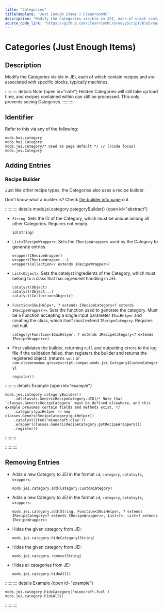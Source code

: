 ```yaml
---
title: "Categories"
titleTemplate: "Just Enough Items | CleanroomMC"
description: "Modify the Categories visible in JEI, each of which contain recipes and are associated with specific blocks, typically machines."
source_code_link: "https://github.com/CleanroomMC/GroovyScript/blob/master/src/main/java/com/cleanroommc/groovyscript/compat/mods/jei/Category.java"
---
```


# Categories (Just Enough Items)

## Description

Modify the Categories visible in JEI, each of which contain recipes and are associated with specific blocks, typically machines.

:::::::::: details Note {open id="note"}
Hidden Categories will still take up load time, and recipes contained within can still be processed. This only prevents seeing Categories.
::::::::::

## Identifier

Refer to this via any of the following:

```groovy:no-line-numbers {3}
mods.hei.category
mods.hei.Category
mods.jei.category/* Used as page default */ // [!code focus]
mods.jei.Category
```


## Adding Entries

### Recipe Builder

Just like other recipe types, the Categories also uses a recipe builder.

Don't know what a builder is? Check [the builder info page](../../getting_started/builder.md) out.

:::::::::: details mods.jei.category.categoryBuilder() {open id="abstract"}
- `String`. Sets the ID of the Category, which must be unique among all other Categories. Requires not empty.

    ```groovy:no-line-numbers
    id(String)
    ```

- `List<IRecipeWrapper>`. Sets the `IRecipeWrapper`s used by the Category to generate entries.

    ```groovy:no-line-numbers
    wrapper(IRecipeWrapper)
    wrapper(IRecipeWrapper...)
    wrapper(Collection<? extends IRecipeWrapper>)
    ```

- `List<Object>`. Sets the catalyst ingredients of the Category, which must belong to a class that has ingredient handling in JEI.

    ```groovy:no-line-numbers
    catalyst(Object)
    catalyst(Object...)
    catalyst(Collection<Object>)
    ```

- `Function<IGuiHelper, ? extends IRecipeCategory<? extends IRecipeWrapper>>`. Sets the function used to generate the category. Must be a Function accepting a single input parameter `IGuiHelper` and creating the class, which itself must extend `IRecipeCategory`. Requires not null.

    ```groovy:no-line-numbers
    category(Function<IGuiHelper, ? extends IRecipeCategory<? extends IRecipeWrapper>>)
    ```

- First validates the builder, returning `null` and outputting errors to the log file if the validation failed, then registers the builder and returns the registered object. (returns `null` or `com.cleanroommc.groovyscript.compat.mods.jei.Category$CustomCategory`).

    ```groovy:no-line-numbers
    register()
    ```

::::::::: details Example {open id="example"}
```groovy:no-line-numbers
mods.jei.category.categoryBuilder()
    .id(classes.GenericRecipeCategory.UID)/* Note that `classes.GenericRecipeCategory` must be defined elsewhere, and this example presumes certain fields and methods exist. */
    .category(guiHelper -> new classes.GenericRecipeCategory(guiHelper))
    .catalyst(item('minecraft:clay'))
    .wrapper(classes.GenericRecipeCategory.getRecipeWrappers())
    .register()
```


:::::::::

::::::::::

## Removing Entries

- Adds a new Category to JEI in the format `id`, `category`, `catalsyts`, `wrappers`:

    ```groovy:no-line-numbers
    mods.jei.category.add(Category.CustomCategory)
    ```

- Adds a new Category to JEI in the format `id`, `category`, `catalsyts`, `wrappers`:

    ```groovy:no-line-numbers
    mods.jei.category.add(String, Function<IGuiHelper, ? extends IRecipeCategory<? extends IRecipeWrapper>>, List<?>, List<? extends IRecipeWrapper>)
    ```

- Hides the given category from JEI:

    ```groovy:no-line-numbers
    mods.jei.category.hideCategory(String)
    ```

- Hides the given category from JEI:

    ```groovy:no-line-numbers
    mods.jei.category.remove(String)
    ```

- Hides all categories from JEI:

    ```groovy:no-line-numbers
    mods.jei.category.hideAll()
    ```

:::::::::: details Example {open id="example"}
```groovy:no-line-numbers
mods.jei.category.hideCategory('minecraft.fuel')
mods.jei.category.hideAll()
```

::::::::::
